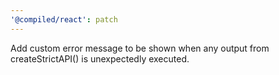 ```yaml
---
'@compiled/react': patch
---
```


Add custom error message to be shown when any output from createStrictAPI() is unexpectedly executed.
